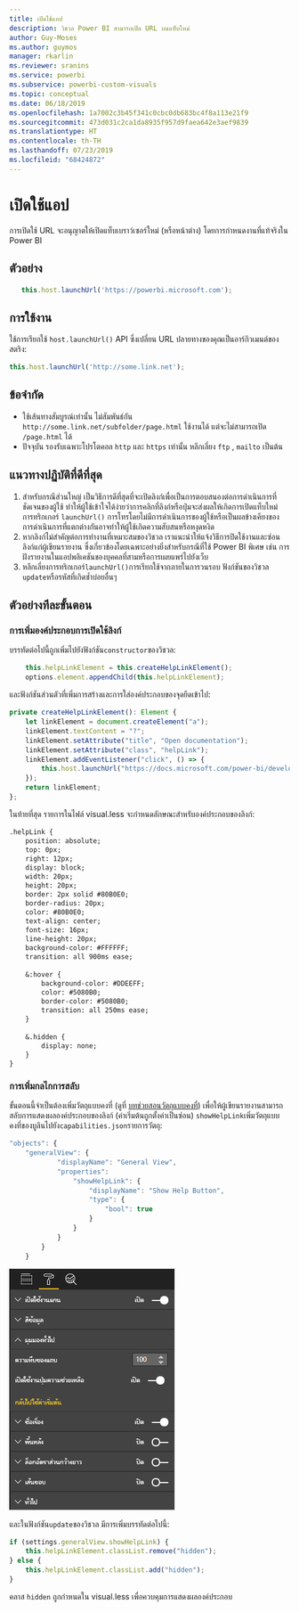 ```yaml
---
title: เปิดใช้แอป
description: วิชวล Power BI สามารถเปิด URL บนแท็บใหม่
author: Guy-Moses
ms.author: guymos
manager: rkarlin
ms.reviewer: sranins
ms.service: powerbi
ms.subservice: powerbi-custom-visuals
ms.topic: conceptual
ms.date: 06/18/2019
ms.openlocfilehash: 1a7002c3b45f341c0cbc0db683bc4f8a113e21f9
ms.sourcegitcommit: 473d031c2ca1da8935f957d9faea642e3aef9839
ms.translationtype: HT
ms.contentlocale: th-TH
ms.lasthandoff: 07/23/2019
ms.locfileid: "68424872"
---
```

# <a name="launch-url"></a>เปิดใช้แอป

การเปิดใช้ URL จะอนุญาตให้เปิดแท็บเบราว์เซอร์ใหม่ (หรือหน้าต่าง) โดยการกำหนดงานที่แท้จริงใน Power BI

## <a name="sample"></a>ตัวอย่าง

```typescript
   this.host.launchUrl('https://powerbi.microsoft.com');
```

## <a name="usage"></a>การใช้งาน

ใช้การเรียกใช้ `host.launchUrl()` API ซึ่งเปลี่ยน URL ปลายทางของคุณเป็นอาร์กิวเมนต์ของสตริง:

```typescript
this.host.launchUrl('http://some.link.net');
```

## <a name="restrictions"></a>ข้อจำกัด

* ใช้เส้นทางสัมบูรณ์เท่านั้น ไม่สัมพันธ์กัน `http://some.link.net/subfolder/page.html` ใช้งานได้ แต่จะไม่สามารถเปิด `/page.html` ได้
* ปัจจุบัน รองรับเฉพาะโปรโตคอล `http` และ `https` เท่านั้น หลีกเลี่ยง `ftp` , `mailto` เป็นต้น

## <a name="best-practices"></a>แนวทางปฏิบัติที่ดีที่สุด

1. สำหรับกรณีส่วนใหญ่ เป็นวิธีการดีที่สุดที่จะเปิดลิงก์เพื่อเป็นการตอบสนองต่อการดำเนินการที่ชัดเจนของผู้ใช้ ทำให้ผู้ใช้เข้าใจได้ง่ายว่าการคลิกที่ลิงก์หรือปุ่มจะส่งผลให้เกิดการเปิดแท็บใหม่ การทริกเกอร์ `launchUrl()` การโทรโดยไม่มีการดำเนินการของผู้ใช้หรือเป็นผลข้างเคียงของการดำเนินการที่แตกต่างกันอาจทำให้ผู้ใช้เกิดความสับสนหรือหงุดหงิด
2. หากลิงก์ไม่สำคัญต่อการทำงานที่เหมาะสมของวิชวล เราแนะนำให้แจ้งวิธีการปิดใช้งานและซ่อนลิงก์แก่ผู้เขียนรายงาน ซึ่งเกี่ยวข้องโดยเฉพาะอย่างยิ่งสำหรับกรณีที่ใช้ Power BI พิเศษ เช่น การฝังรายงานในแอปพลิเคชันของบุคคลที่สามหรือการเผยแพร่ไปยังเว็บ
3. หลีกเลี่ยงการทริกเกอร์`launchUrl()`การเรียกใช้จากภายในการวนรอบ ฟังก์ชันของวิชวล `update`หรือรหัสที่เกิดซ้ำบ่อยอื่นๆ

## <a name="step-by-step-example"></a>ตัวอย่างทีละขั้นตอน

### <a name="adding-a-link-launching-element"></a>การเพิ่มองค์ประกอบการเปิดใช้ลิงก์

บรรทัดต่อไปนี้ถูกเพิ่มไปยังฟังก์ชัน`constructor`ของวิชวล:

```typescript
    this.helpLinkElement = this.createHelpLinkElement();
    options.element.appendChild(this.helpLinkElement);
```

และฟังก์ชันส่วนตัวที่เพิ่มการสร้างและการใส่องค์ประกอบของจุดยึดเข้าไป:

```typescript
private createHelpLinkElement(): Element {
    let linkElement = document.createElement("a");
    linkElement.textContent = "?";
    linkElement.setAttribute("title", "Open documentation");
    linkElement.setAttribute("class", "helpLink");
    linkElement.addEventListener("click", () => {
        this.host.launchUrl("https://docs.microsoft.com/power-bi/developer/custom-visual-develop-tutorial");
    });
    return linkElement;
};
```

ในท้ายที่สุด รายการในไฟล์ visual.less จะกำหนดลักษณะสำหรับองค์ประกอบของลิงก์:

```less
.helpLink {
    position: absolute;
    top: 0px;
    right: 12px;
    display: block;
    width: 20px;
    height: 20px;
    border: 2px solid #80B0E0;
    border-radius: 20px;
    color: #80B0E0;
    text-align: center;
    font-size: 16px;
    line-height: 20px;
    background-color: #FFFFFF;
    transition: all 900ms ease;

    &:hover {
        background-color: #DDEEFF;
        color: #5080B0;
        border-color: #5080B0;
        transition: all 250ms ease;
    }

    &.hidden {
        display: none;
    }
}
```

### <a name="adding-a-toggling-mechanism"></a>การเพิ่มกลไกการสลับ

ขั้นตอนนี้จำเป็นต้องเพิ่มวัตถุแบบคงที่ (ดูที่ [บทช่วยสอนวัตถุแบบคงที่](https://microsoft.github.io/PowerBI-visuals/docs/concepts/objects-and-properties)) เพื่อให้ผู้เขียนรายงานสามารถสลับการแสดงผลองค์ประกอบของลิงก์ (ค่าเริ่มต้นถูกตั้งค่าเป็นซ่อน)
`showHelpLink`เพิ่มวัตถุแบบคงที่ของบูลินไปยัง`capabilities.json`รายการวัตถุ:

```typescript
"objects": {
    "generalView": {
            "displayName": "General View",
            "properties":
                "showHelpLink": {
                    "displayName": "Show Help Button",
                    "type": {
                        "bool": true
                    }
                }
            }
        }
    }
```

![เปิดใช้งานการสลับ URL](./media/launchurl-toggle.png)

และในฟังก์ชัน`update`ของวิชวล มีการเพิ่มบรรทัดต่อไปนี้:

```typescript
if (settings.generalView.showHelpLink) {
    this.helpLinkElement.classList.remove("hidden");
} else {
    this.helpLinkElement.classList.add("hidden");
}
```

คลาส `hidden` ถูกกำหนดใน visual.less เพื่อควบคุมการแสดงผลองค์ประกอบ
